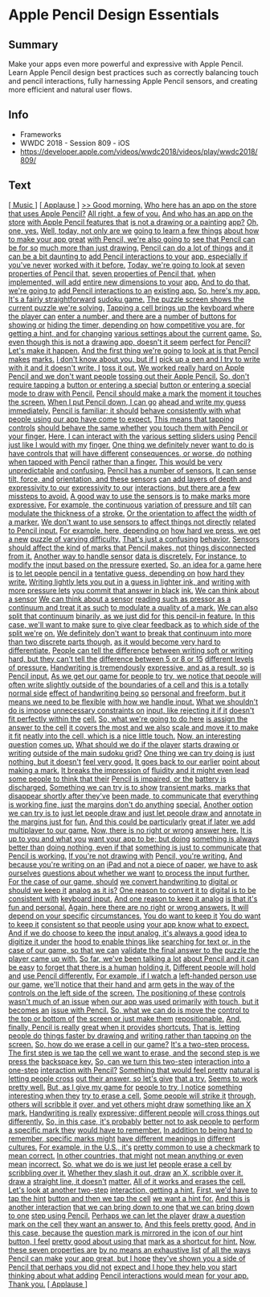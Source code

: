 # Apple Pencil Design Essentials

## Summary
Make your apps even more powerful and expressive with Apple Pencil. Learn Apple Pencil design best practices such as correctly balancing touch and pencil interactions, fully harnessing Apple Pencil sensors, and creating more efficient and natural user flows.

## Info
* Frameworks
* WWDC 2018 - Session 809 - iOS
* https://developer.apple.com/videos/wwdc2018/videos/play/wwdc2018/809/

## Text
 [[ Music ]](https://developer.apple.com/videos/wwdc2018/videos/play/wwdc2018/809/?time=7) [[ Applause ]](https://developer.apple.com/videos/wwdc2018/videos/play/wwdc2018/809/?time=18) [&gt;&gt; Good morning.](https://developer.apple.com/videos/wwdc2018/videos/play/wwdc2018/809/?time=19) [Who here has an app on the store](https://developer.apple.com/videos/wwdc2018/videos/play/wwdc2018/809/?time=21) [that uses Apple Pencil?](https://developer.apple.com/videos/wwdc2018/videos/play/wwdc2018/809/?time=24) [All right, a few of you.](https://developer.apple.com/videos/wwdc2018/videos/play/wwdc2018/809/?time=25) [And who has an app on the store](https://developer.apple.com/videos/wwdc2018/videos/play/wwdc2018/809/?time=29) [with Apple Pencil features that](https://developer.apple.com/videos/wwdc2018/videos/play/wwdc2018/809/?time=31) [is not a drawing or a painting](https://developer.apple.com/videos/wwdc2018/videos/play/wwdc2018/809/?time=32) [app?](https://developer.apple.com/videos/wwdc2018/videos/play/wwdc2018/809/?time=36) [Oh, one, yes.](https://developer.apple.com/videos/wwdc2018/videos/play/wwdc2018/809/?time=36) [Well, today, not only are we](https://developer.apple.com/videos/wwdc2018/videos/play/wwdc2018/809/?time=37) [going to learn a few things](https://developer.apple.com/videos/wwdc2018/videos/play/wwdc2018/809/?time=39) [about how to make your app great](https://developer.apple.com/videos/wwdc2018/videos/play/wwdc2018/809/?time=40) [with Pencil, we're also going to](https://developer.apple.com/videos/wwdc2018/videos/play/wwdc2018/809/?time=42) [see that Pencil can be for so](https://developer.apple.com/videos/wwdc2018/videos/play/wwdc2018/809/?time=44) [much more than just drawing.](https://developer.apple.com/videos/wwdc2018/videos/play/wwdc2018/809/?time=46) [Pencil can do a lot of things](https://developer.apple.com/videos/wwdc2018/videos/play/wwdc2018/809/?time=49) [and it can be a bit daunting to](https://developer.apple.com/videos/wwdc2018/videos/play/wwdc2018/809/?time=52) [add Pencil interactions to your](https://developer.apple.com/videos/wwdc2018/videos/play/wwdc2018/809/?time=53) [app, especially if you've never](https://developer.apple.com/videos/wwdc2018/videos/play/wwdc2018/809/?time=55) [worked with it before.](https://developer.apple.com/videos/wwdc2018/videos/play/wwdc2018/809/?time=56) [Today, we're going to look at](https://developer.apple.com/videos/wwdc2018/videos/play/wwdc2018/809/?time=58) [seven properties of Pencil that,](https://developer.apple.com/videos/wwdc2018/videos/play/wwdc2018/809/?time=59) [seven properties of Pencil that,](https://developer.apple.com/videos/wwdc2018/videos/play/wwdc2018/809/?time=59) [when implemented, will add](https://developer.apple.com/videos/wwdc2018/videos/play/wwdc2018/809/?time=62) [entire new dimensions to your](https://developer.apple.com/videos/wwdc2018/videos/play/wwdc2018/809/?time=64) [app.](https://developer.apple.com/videos/wwdc2018/videos/play/wwdc2018/809/?time=66) [And to do that, we're going to](https://developer.apple.com/videos/wwdc2018/videos/play/wwdc2018/809/?time=66) [add Pencil interactions to an](https://developer.apple.com/videos/wwdc2018/videos/play/wwdc2018/809/?time=68) [existing app.](https://developer.apple.com/videos/wwdc2018/videos/play/wwdc2018/809/?time=70) [So, here's my app.](https://developer.apple.com/videos/wwdc2018/videos/play/wwdc2018/809/?time=71) [It's a fairly straightforward](https://developer.apple.com/videos/wwdc2018/videos/play/wwdc2018/809/?time=73) [sudoku game.](https://developer.apple.com/videos/wwdc2018/videos/play/wwdc2018/809/?time=74) [The puzzle screen shows the](https://developer.apple.com/videos/wwdc2018/videos/play/wwdc2018/809/?time=75) [current puzzle we're solving.](https://developer.apple.com/videos/wwdc2018/videos/play/wwdc2018/809/?time=76) [Tapping a cell brings up the](https://developer.apple.com/videos/wwdc2018/videos/play/wwdc2018/809/?time=78) [keyboard where the player can](https://developer.apple.com/videos/wwdc2018/videos/play/wwdc2018/809/?time=79) [enter a number, and there are a](https://developer.apple.com/videos/wwdc2018/videos/play/wwdc2018/809/?time=81) [number of buttons for showing or](https://developer.apple.com/videos/wwdc2018/videos/play/wwdc2018/809/?time=82) [hiding the timer, depending on](https://developer.apple.com/videos/wwdc2018/videos/play/wwdc2018/809/?time=84) [how competitive you are, for](https://developer.apple.com/videos/wwdc2018/videos/play/wwdc2018/809/?time=85) [getting a hint, and for changing](https://developer.apple.com/videos/wwdc2018/videos/play/wwdc2018/809/?time=87) [various settings about the](https://developer.apple.com/videos/wwdc2018/videos/play/wwdc2018/809/?time=89) [current game.](https://developer.apple.com/videos/wwdc2018/videos/play/wwdc2018/809/?time=90) [So, even though this is not a](https://developer.apple.com/videos/wwdc2018/videos/play/wwdc2018/809/?time=92) [drawing app, doesn't it seem](https://developer.apple.com/videos/wwdc2018/videos/play/wwdc2018/809/?time=93) [perfect for Pencil?](https://developer.apple.com/videos/wwdc2018/videos/play/wwdc2018/809/?time=95) [Let's make it happen.](https://developer.apple.com/videos/wwdc2018/videos/play/wwdc2018/809/?time=97) [And the first thing we're going](https://developer.apple.com/videos/wwdc2018/videos/play/wwdc2018/809/?time=98) [to look at is that Pencil makes](https://developer.apple.com/videos/wwdc2018/videos/play/wwdc2018/809/?time=101) [marks.](https://developer.apple.com/videos/wwdc2018/videos/play/wwdc2018/809/?time=103) [I don't know about you, but if I](https://developer.apple.com/videos/wwdc2018/videos/play/wwdc2018/809/?time=104) [pick up a pen and I try to write](https://developer.apple.com/videos/wwdc2018/videos/play/wwdc2018/809/?time=106) [with it and it doesn't write, I](https://developer.apple.com/videos/wwdc2018/videos/play/wwdc2018/809/?time=109) [toss it out.](https://developer.apple.com/videos/wwdc2018/videos/play/wwdc2018/809/?time=110) [We worked really hard on Apple](https://developer.apple.com/videos/wwdc2018/videos/play/wwdc2018/809/?time=112) [Pencil and we don't want people](https://developer.apple.com/videos/wwdc2018/videos/play/wwdc2018/809/?time=113) [tossing out their Apple Pencil.](https://developer.apple.com/videos/wwdc2018/videos/play/wwdc2018/809/?time=115) [So, don't require tapping a](https://developer.apple.com/videos/wwdc2018/videos/play/wwdc2018/809/?time=117) [button or entering a special](https://developer.apple.com/videos/wwdc2018/videos/play/wwdc2018/809/?time=119) [button or entering a special](https://developer.apple.com/videos/wwdc2018/videos/play/wwdc2018/809/?time=119) [mode to draw with Pencil.](https://developer.apple.com/videos/wwdc2018/videos/play/wwdc2018/809/?time=122) [Pencil should make a mark the](https://developer.apple.com/videos/wwdc2018/videos/play/wwdc2018/809/?time=125) [moment it touches the screen.](https://developer.apple.com/videos/wwdc2018/videos/play/wwdc2018/809/?time=127) [When I put Pencil down, I can go](https://developer.apple.com/videos/wwdc2018/videos/play/wwdc2018/809/?time=131) [ahead and write my guess](https://developer.apple.com/videos/wwdc2018/videos/play/wwdc2018/809/?time=133) [immediately.](https://developer.apple.com/videos/wwdc2018/videos/play/wwdc2018/809/?time=135) [Pencil is familiar; it should](https://developer.apple.com/videos/wwdc2018/videos/play/wwdc2018/809/?time=139) [behave consistently with what](https://developer.apple.com/videos/wwdc2018/videos/play/wwdc2018/809/?time=141) [people using our app have come](https://developer.apple.com/videos/wwdc2018/videos/play/wwdc2018/809/?time=143) [to expect.](https://developer.apple.com/videos/wwdc2018/videos/play/wwdc2018/809/?time=144) [This means that tapping controls](https://developer.apple.com/videos/wwdc2018/videos/play/wwdc2018/809/?time=146) [should behave the same whether](https://developer.apple.com/videos/wwdc2018/videos/play/wwdc2018/809/?time=148) [you touch them with Pencil or](https://developer.apple.com/videos/wwdc2018/videos/play/wwdc2018/809/?time=149) [your finger.](https://developer.apple.com/videos/wwdc2018/videos/play/wwdc2018/809/?time=150) [Here, I can interact with the](https://developer.apple.com/videos/wwdc2018/videos/play/wwdc2018/809/?time=151) [various setting sliders using](https://developer.apple.com/videos/wwdc2018/videos/play/wwdc2018/809/?time=152) [Pencil just like I would with my](https://developer.apple.com/videos/wwdc2018/videos/play/wwdc2018/809/?time=154) [finger.](https://developer.apple.com/videos/wwdc2018/videos/play/wwdc2018/809/?time=156) [One thing we definitely never](https://developer.apple.com/videos/wwdc2018/videos/play/wwdc2018/809/?time=157) [want to do is have controls that](https://developer.apple.com/videos/wwdc2018/videos/play/wwdc2018/809/?time=159) [will have different](https://developer.apple.com/videos/wwdc2018/videos/play/wwdc2018/809/?time=161) [consequences, or worse, do](https://developer.apple.com/videos/wwdc2018/videos/play/wwdc2018/809/?time=161) [nothing when tapped with Pencil](https://developer.apple.com/videos/wwdc2018/videos/play/wwdc2018/809/?time=163) [rather than a finger.](https://developer.apple.com/videos/wwdc2018/videos/play/wwdc2018/809/?time=165) [This would be very unpredictable](https://developer.apple.com/videos/wwdc2018/videos/play/wwdc2018/809/?time=166) [and confusing.](https://developer.apple.com/videos/wwdc2018/videos/play/wwdc2018/809/?time=168) [Pencil has a number of sensors.](https://developer.apple.com/videos/wwdc2018/videos/play/wwdc2018/809/?time=172) [It can sense tilt, force, and](https://developer.apple.com/videos/wwdc2018/videos/play/wwdc2018/809/?time=174) [orientation, and these sensors](https://developer.apple.com/videos/wwdc2018/videos/play/wwdc2018/809/?time=176) [can add layers of depth and](https://developer.apple.com/videos/wwdc2018/videos/play/wwdc2018/809/?time=178) [expressivity to our](https://developer.apple.com/videos/wwdc2018/videos/play/wwdc2018/809/?time=179) [expressivity to our](https://developer.apple.com/videos/wwdc2018/videos/play/wwdc2018/809/?time=179) [interactions, but there are a](https://developer.apple.com/videos/wwdc2018/videos/play/wwdc2018/809/?time=181) [few missteps to avoid.](https://developer.apple.com/videos/wwdc2018/videos/play/wwdc2018/809/?time=182) [A good way to use the sensors is](https://developer.apple.com/videos/wwdc2018/videos/play/wwdc2018/809/?time=185) [to make marks more expressive.](https://developer.apple.com/videos/wwdc2018/videos/play/wwdc2018/809/?time=186) [For example, the continuous](https://developer.apple.com/videos/wwdc2018/videos/play/wwdc2018/809/?time=187) [variation of pressure and tilt](https://developer.apple.com/videos/wwdc2018/videos/play/wwdc2018/809/?time=189) [can modulate the thickness of a](https://developer.apple.com/videos/wwdc2018/videos/play/wwdc2018/809/?time=191) [stroke.](https://developer.apple.com/videos/wwdc2018/videos/play/wwdc2018/809/?time=192) [Or the orientation to affect the](https://developer.apple.com/videos/wwdc2018/videos/play/wwdc2018/809/?time=193) [width of a marker.](https://developer.apple.com/videos/wwdc2018/videos/play/wwdc2018/809/?time=195) [We don't want to use sensors to](https://developer.apple.com/videos/wwdc2018/videos/play/wwdc2018/809/?time=197) [affect things not directly](https://developer.apple.com/videos/wwdc2018/videos/play/wwdc2018/809/?time=199) [related to Pencil input.](https://developer.apple.com/videos/wwdc2018/videos/play/wwdc2018/809/?time=201) [For example, here, depending on](https://developer.apple.com/videos/wwdc2018/videos/play/wwdc2018/809/?time=202) [how hard we press, we get a new](https://developer.apple.com/videos/wwdc2018/videos/play/wwdc2018/809/?time=204) [puzzle of varying difficulty.](https://developer.apple.com/videos/wwdc2018/videos/play/wwdc2018/809/?time=205) [That's just a confusing](https://developer.apple.com/videos/wwdc2018/videos/play/wwdc2018/809/?time=207) [behavior.](https://developer.apple.com/videos/wwdc2018/videos/play/wwdc2018/809/?time=208) [Sensors should affect the kind](https://developer.apple.com/videos/wwdc2018/videos/play/wwdc2018/809/?time=209) [of marks that Pencil makes, not](https://developer.apple.com/videos/wwdc2018/videos/play/wwdc2018/809/?time=211) [things disconnected from it.](https://developer.apple.com/videos/wwdc2018/videos/play/wwdc2018/809/?time=213) [Another way to handle sensor](https://developer.apple.com/videos/wwdc2018/videos/play/wwdc2018/809/?time=217) [data is discretely.](https://developer.apple.com/videos/wwdc2018/videos/play/wwdc2018/809/?time=219) [For instance, to modify the](https://developer.apple.com/videos/wwdc2018/videos/play/wwdc2018/809/?time=220) [input based on the pressure](https://developer.apple.com/videos/wwdc2018/videos/play/wwdc2018/809/?time=221) [exerted.](https://developer.apple.com/videos/wwdc2018/videos/play/wwdc2018/809/?time=222) [So, an idea for a game here is](https://developer.apple.com/videos/wwdc2018/videos/play/wwdc2018/809/?time=224) [to let people pencil in a](https://developer.apple.com/videos/wwdc2018/videos/play/wwdc2018/809/?time=225) [tentative guess, depending on](https://developer.apple.com/videos/wwdc2018/videos/play/wwdc2018/809/?time=227) [how hard they write.](https://developer.apple.com/videos/wwdc2018/videos/play/wwdc2018/809/?time=229) [Writing lightly lets you put in](https://developer.apple.com/videos/wwdc2018/videos/play/wwdc2018/809/?time=230) [a guess in lighter ink, and](https://developer.apple.com/videos/wwdc2018/videos/play/wwdc2018/809/?time=231) [writing with more pressure lets](https://developer.apple.com/videos/wwdc2018/videos/play/wwdc2018/809/?time=233) [you commit that answer in black](https://developer.apple.com/videos/wwdc2018/videos/play/wwdc2018/809/?time=235) [ink.](https://developer.apple.com/videos/wwdc2018/videos/play/wwdc2018/809/?time=236) [We can think about a sensor](https://developer.apple.com/videos/wwdc2018/videos/play/wwdc2018/809/?time=237) [We can think about a sensor](https://developer.apple.com/videos/wwdc2018/videos/play/wwdc2018/809/?time=237) [reading such as pressor as a](https://developer.apple.com/videos/wwdc2018/videos/play/wwdc2018/809/?time=240) [continuum and treat it as such](https://developer.apple.com/videos/wwdc2018/videos/play/wwdc2018/809/?time=242) [to modulate a quality of a mark.](https://developer.apple.com/videos/wwdc2018/videos/play/wwdc2018/809/?time=244) [We can also split that continuum](https://developer.apple.com/videos/wwdc2018/videos/play/wwdc2018/809/?time=248) [binarily, as we just did for](https://developer.apple.com/videos/wwdc2018/videos/play/wwdc2018/809/?time=249) [this pencil-in feature.](https://developer.apple.com/videos/wwdc2018/videos/play/wwdc2018/809/?time=251) [In this case, we'll want to make](https://developer.apple.com/videos/wwdc2018/videos/play/wwdc2018/809/?time=253) [sure to give clear feedback as](https://developer.apple.com/videos/wwdc2018/videos/play/wwdc2018/809/?time=254) [to which side of the split we're](https://developer.apple.com/videos/wwdc2018/videos/play/wwdc2018/809/?time=255) [on.](https://developer.apple.com/videos/wwdc2018/videos/play/wwdc2018/809/?time=257) [We definitely don't want to](https://developer.apple.com/videos/wwdc2018/videos/play/wwdc2018/809/?time=259) [break that continuum into more](https://developer.apple.com/videos/wwdc2018/videos/play/wwdc2018/809/?time=260) [than two discrete parts though,](https://developer.apple.com/videos/wwdc2018/videos/play/wwdc2018/809/?time=262) [as it would become very hard to](https://developer.apple.com/videos/wwdc2018/videos/play/wwdc2018/809/?time=263) [differentiate.](https://developer.apple.com/videos/wwdc2018/videos/play/wwdc2018/809/?time=265) [People can tell the difference](https://developer.apple.com/videos/wwdc2018/videos/play/wwdc2018/809/?time=266) [between writing soft or writing](https://developer.apple.com/videos/wwdc2018/videos/play/wwdc2018/809/?time=267) [hard, but they can't tell the](https://developer.apple.com/videos/wwdc2018/videos/play/wwdc2018/809/?time=269) [difference between 5 or 8 or 15](https://developer.apple.com/videos/wwdc2018/videos/play/wwdc2018/809/?time=270) [different levels of pressure.](https://developer.apple.com/videos/wwdc2018/videos/play/wwdc2018/809/?time=273) [Handwriting is tremendously](https://developer.apple.com/videos/wwdc2018/videos/play/wwdc2018/809/?time=277) [expressive, and as a result, so](https://developer.apple.com/videos/wwdc2018/videos/play/wwdc2018/809/?time=279) [is Pencil input.](https://developer.apple.com/videos/wwdc2018/videos/play/wwdc2018/809/?time=282) [As we get our game for people to](https://developer.apple.com/videos/wwdc2018/videos/play/wwdc2018/809/?time=283) [try, we notice that people will](https://developer.apple.com/videos/wwdc2018/videos/play/wwdc2018/809/?time=285) [often write slightly outside of](https://developer.apple.com/videos/wwdc2018/videos/play/wwdc2018/809/?time=287) [the boundaries of a cell and](https://developer.apple.com/videos/wwdc2018/videos/play/wwdc2018/809/?time=289) [this is a totally normal side](https://developer.apple.com/videos/wwdc2018/videos/play/wwdc2018/809/?time=291) [effect of handwriting being so](https://developer.apple.com/videos/wwdc2018/videos/play/wwdc2018/809/?time=292) [personal and freeform, but it](https://developer.apple.com/videos/wwdc2018/videos/play/wwdc2018/809/?time=294) [means we need to be flexible](https://developer.apple.com/videos/wwdc2018/videos/play/wwdc2018/809/?time=296) [with how we handle input.](https://developer.apple.com/videos/wwdc2018/videos/play/wwdc2018/809/?time=297) [What we shouldn't do is impose](https://developer.apple.com/videos/wwdc2018/videos/play/wwdc2018/809/?time=300) [unnecessary constraints on](https://developer.apple.com/videos/wwdc2018/videos/play/wwdc2018/809/?time=301) [input, like rejecting it if it](https://developer.apple.com/videos/wwdc2018/videos/play/wwdc2018/809/?time=303) [doesn't fit perfectly within the](https://developer.apple.com/videos/wwdc2018/videos/play/wwdc2018/809/?time=304) [cell.](https://developer.apple.com/videos/wwdc2018/videos/play/wwdc2018/809/?time=306) [So, what we're going to do here](https://developer.apple.com/videos/wwdc2018/videos/play/wwdc2018/809/?time=306) [is assign the answer to the cell](https://developer.apple.com/videos/wwdc2018/videos/play/wwdc2018/809/?time=308) [it covers the most and we also](https://developer.apple.com/videos/wwdc2018/videos/play/wwdc2018/809/?time=310) [scale and move it to make it fit](https://developer.apple.com/videos/wwdc2018/videos/play/wwdc2018/809/?time=312) [neatly into the cell, which is a](https://developer.apple.com/videos/wwdc2018/videos/play/wwdc2018/809/?time=314) [nice little touch.](https://developer.apple.com/videos/wwdc2018/videos/play/wwdc2018/809/?time=315) [Now, an interesting question](https://developer.apple.com/videos/wwdc2018/videos/play/wwdc2018/809/?time=317) [comes up.](https://developer.apple.com/videos/wwdc2018/videos/play/wwdc2018/809/?time=320) [What should we do if the player](https://developer.apple.com/videos/wwdc2018/videos/play/wwdc2018/809/?time=322) [starts drawing or writing](https://developer.apple.com/videos/wwdc2018/videos/play/wwdc2018/809/?time=323) [outside of the main sudoku grid?](https://developer.apple.com/videos/wwdc2018/videos/play/wwdc2018/809/?time=325) [One thing we can try doing is](https://developer.apple.com/videos/wwdc2018/videos/play/wwdc2018/809/?time=328) [just nothing, but it doesn't](https://developer.apple.com/videos/wwdc2018/videos/play/wwdc2018/809/?time=329) [feel very good.](https://developer.apple.com/videos/wwdc2018/videos/play/wwdc2018/809/?time=331) [It goes back to our earlier](https://developer.apple.com/videos/wwdc2018/videos/play/wwdc2018/809/?time=332) [point about making a mark.](https://developer.apple.com/videos/wwdc2018/videos/play/wwdc2018/809/?time=334) [It breaks the impression of](https://developer.apple.com/videos/wwdc2018/videos/play/wwdc2018/809/?time=336) [fluidity and it might even lead](https://developer.apple.com/videos/wwdc2018/videos/play/wwdc2018/809/?time=337) [some people to think that their](https://developer.apple.com/videos/wwdc2018/videos/play/wwdc2018/809/?time=339) [Pencil is impaired, or the](https://developer.apple.com/videos/wwdc2018/videos/play/wwdc2018/809/?time=340) [battery is discharged.](https://developer.apple.com/videos/wwdc2018/videos/play/wwdc2018/809/?time=342) [Something we can try is to show](https://developer.apple.com/videos/wwdc2018/videos/play/wwdc2018/809/?time=344) [transient marks, marks that](https://developer.apple.com/videos/wwdc2018/videos/play/wwdc2018/809/?time=346) [disappear shortly after they've](https://developer.apple.com/videos/wwdc2018/videos/play/wwdc2018/809/?time=348) [been made, to communicate that](https://developer.apple.com/videos/wwdc2018/videos/play/wwdc2018/809/?time=350) [everything is working fine, just](https://developer.apple.com/videos/wwdc2018/videos/play/wwdc2018/809/?time=352) [the margins don't do anything](https://developer.apple.com/videos/wwdc2018/videos/play/wwdc2018/809/?time=353) [special.](https://developer.apple.com/videos/wwdc2018/videos/play/wwdc2018/809/?time=355) [Another option we can try is to](https://developer.apple.com/videos/wwdc2018/videos/play/wwdc2018/809/?time=358) [just let people draw and](https://developer.apple.com/videos/wwdc2018/videos/play/wwdc2018/809/?time=359) [just let people draw and](https://developer.apple.com/videos/wwdc2018/videos/play/wwdc2018/809/?time=359) [annotate in the margins just for](https://developer.apple.com/videos/wwdc2018/videos/play/wwdc2018/809/?time=360) [fun.](https://developer.apple.com/videos/wwdc2018/videos/play/wwdc2018/809/?time=362) [And this could be particularly](https://developer.apple.com/videos/wwdc2018/videos/play/wwdc2018/809/?time=363) [great if later we add](https://developer.apple.com/videos/wwdc2018/videos/play/wwdc2018/809/?time=364) [multiplayer to our game.](https://developer.apple.com/videos/wwdc2018/videos/play/wwdc2018/809/?time=365) [Now, there is no right or wrong](https://developer.apple.com/videos/wwdc2018/videos/play/wwdc2018/809/?time=368) [answer here.](https://developer.apple.com/videos/wwdc2018/videos/play/wwdc2018/809/?time=369) [It is up to you and what you](https://developer.apple.com/videos/wwdc2018/videos/play/wwdc2018/809/?time=370) [want your app to be; but doing](https://developer.apple.com/videos/wwdc2018/videos/play/wwdc2018/809/?time=372) [something is always better than](https://developer.apple.com/videos/wwdc2018/videos/play/wwdc2018/809/?time=374) [doing nothing, even if that](https://developer.apple.com/videos/wwdc2018/videos/play/wwdc2018/809/?time=375) [something is just to communicate](https://developer.apple.com/videos/wwdc2018/videos/play/wwdc2018/809/?time=377) [that Pencil is working.](https://developer.apple.com/videos/wwdc2018/videos/play/wwdc2018/809/?time=379) [If you're not drawing with](https://developer.apple.com/videos/wwdc2018/videos/play/wwdc2018/809/?time=380) [Pencil, you're writing.](https://developer.apple.com/videos/wwdc2018/videos/play/wwdc2018/809/?time=384) [And because you're writing on an](https://developer.apple.com/videos/wwdc2018/videos/play/wwdc2018/809/?time=386) [iPad and not a piece of paper,](https://developer.apple.com/videos/wwdc2018/videos/play/wwdc2018/809/?time=388) [we have to ask ourselves](https://developer.apple.com/videos/wwdc2018/videos/play/wwdc2018/809/?time=390) [questions about whether we want](https://developer.apple.com/videos/wwdc2018/videos/play/wwdc2018/809/?time=391) [to process the input further.](https://developer.apple.com/videos/wwdc2018/videos/play/wwdc2018/809/?time=393) [For the case of our game, should](https://developer.apple.com/videos/wwdc2018/videos/play/wwdc2018/809/?time=395) [we convert handwriting to](https://developer.apple.com/videos/wwdc2018/videos/play/wwdc2018/809/?time=397) [digital or should we keep it](https://developer.apple.com/videos/wwdc2018/videos/play/wwdc2018/809/?time=398) [analog as it is?](https://developer.apple.com/videos/wwdc2018/videos/play/wwdc2018/809/?time=402) [One reason to convert it to](https://developer.apple.com/videos/wwdc2018/videos/play/wwdc2018/809/?time=405) [digital is to be consistent with](https://developer.apple.com/videos/wwdc2018/videos/play/wwdc2018/809/?time=406) [keyboard input.](https://developer.apple.com/videos/wwdc2018/videos/play/wwdc2018/809/?time=408) [And one reason to keep it analog](https://developer.apple.com/videos/wwdc2018/videos/play/wwdc2018/809/?time=410) [is that it's fun and personal.](https://developer.apple.com/videos/wwdc2018/videos/play/wwdc2018/809/?time=411) [Again, here there are no right](https://developer.apple.com/videos/wwdc2018/videos/play/wwdc2018/809/?time=414) [or wrong answers.](https://developer.apple.com/videos/wwdc2018/videos/play/wwdc2018/809/?time=415) [It will depend on your specific](https://developer.apple.com/videos/wwdc2018/videos/play/wwdc2018/809/?time=417) [circumstances.](https://developer.apple.com/videos/wwdc2018/videos/play/wwdc2018/809/?time=418) [You do want to keep it](https://developer.apple.com/videos/wwdc2018/videos/play/wwdc2018/809/?time=419) [You do want to keep it](https://developer.apple.com/videos/wwdc2018/videos/play/wwdc2018/809/?time=419) [consistent so that people using](https://developer.apple.com/videos/wwdc2018/videos/play/wwdc2018/809/?time=420) [your app know what to expect.](https://developer.apple.com/videos/wwdc2018/videos/play/wwdc2018/809/?time=422) [And if we do choose to keep the](https://developer.apple.com/videos/wwdc2018/videos/play/wwdc2018/809/?time=423) [input analog, it's always a good](https://developer.apple.com/videos/wwdc2018/videos/play/wwdc2018/809/?time=425) [idea to digitize it under the](https://developer.apple.com/videos/wwdc2018/videos/play/wwdc2018/809/?time=427) [hood to enable things like](https://developer.apple.com/videos/wwdc2018/videos/play/wwdc2018/809/?time=429) [searching for text or, in the](https://developer.apple.com/videos/wwdc2018/videos/play/wwdc2018/809/?time=430) [case of our game, so that we can](https://developer.apple.com/videos/wwdc2018/videos/play/wwdc2018/809/?time=432) [validate the final answer to the](https://developer.apple.com/videos/wwdc2018/videos/play/wwdc2018/809/?time=434) [puzzle the player came up with.](https://developer.apple.com/videos/wwdc2018/videos/play/wwdc2018/809/?time=435) [So far, we've been talking a lot](https://developer.apple.com/videos/wwdc2018/videos/play/wwdc2018/809/?time=440) [about Pencil and it can be easy](https://developer.apple.com/videos/wwdc2018/videos/play/wwdc2018/809/?time=442) [to forget that there is a human](https://developer.apple.com/videos/wwdc2018/videos/play/wwdc2018/809/?time=444) [holding it.](https://developer.apple.com/videos/wwdc2018/videos/play/wwdc2018/809/?time=445) [Different people will hold and](https://developer.apple.com/videos/wwdc2018/videos/play/wwdc2018/809/?time=447) [use Pencil differently.](https://developer.apple.com/videos/wwdc2018/videos/play/wwdc2018/809/?time=448) [For example, if I watch a](https://developer.apple.com/videos/wwdc2018/videos/play/wwdc2018/809/?time=450) [left-handed person use our game,](https://developer.apple.com/videos/wwdc2018/videos/play/wwdc2018/809/?time=452) [we'll notice that their hand and](https://developer.apple.com/videos/wwdc2018/videos/play/wwdc2018/809/?time=453) [arm gets in the way of the](https://developer.apple.com/videos/wwdc2018/videos/play/wwdc2018/809/?time=456) [controls on the left side of the](https://developer.apple.com/videos/wwdc2018/videos/play/wwdc2018/809/?time=457) [screen.](https://developer.apple.com/videos/wwdc2018/videos/play/wwdc2018/809/?time=458) [The positioning of these](https://developer.apple.com/videos/wwdc2018/videos/play/wwdc2018/809/?time=459) [controls wasn't much of an issue](https://developer.apple.com/videos/wwdc2018/videos/play/wwdc2018/809/?time=460) [when our app was used primarily](https://developer.apple.com/videos/wwdc2018/videos/play/wwdc2018/809/?time=461) [with touch, but it becomes an](https://developer.apple.com/videos/wwdc2018/videos/play/wwdc2018/809/?time=463) [issue with Pencil.](https://developer.apple.com/videos/wwdc2018/videos/play/wwdc2018/809/?time=465) [So, what we can do is move the](https://developer.apple.com/videos/wwdc2018/videos/play/wwdc2018/809/?time=466) [control to the top or bottom of](https://developer.apple.com/videos/wwdc2018/videos/play/wwdc2018/809/?time=469) [the screen or just make them](https://developer.apple.com/videos/wwdc2018/videos/play/wwdc2018/809/?time=471) [repositionable.](https://developer.apple.com/videos/wwdc2018/videos/play/wwdc2018/809/?time=474) [And, finally, Pencil is really](https://developer.apple.com/videos/wwdc2018/videos/play/wwdc2018/809/?time=481) [great when it provides](https://developer.apple.com/videos/wwdc2018/videos/play/wwdc2018/809/?time=483) [shortcuts.](https://developer.apple.com/videos/wwdc2018/videos/play/wwdc2018/809/?time=484) [That is, letting people do](https://developer.apple.com/videos/wwdc2018/videos/play/wwdc2018/809/?time=485) [things faster by drawing and](https://developer.apple.com/videos/wwdc2018/videos/play/wwdc2018/809/?time=487) [writing rather than tapping on](https://developer.apple.com/videos/wwdc2018/videos/play/wwdc2018/809/?time=488) [the screen.](https://developer.apple.com/videos/wwdc2018/videos/play/wwdc2018/809/?time=490) [So, how do we erase a cell in](https://developer.apple.com/videos/wwdc2018/videos/play/wwdc2018/809/?time=491) [our game?](https://developer.apple.com/videos/wwdc2018/videos/play/wwdc2018/809/?time=493) [It's a two-step process.](https://developer.apple.com/videos/wwdc2018/videos/play/wwdc2018/809/?time=494) [The first step is we tap the](https://developer.apple.com/videos/wwdc2018/videos/play/wwdc2018/809/?time=497) [cell we want to erase, and the](https://developer.apple.com/videos/wwdc2018/videos/play/wwdc2018/809/?time=498) [second step is we press the](https://developer.apple.com/videos/wwdc2018/videos/play/wwdc2018/809/?time=500) [backspace key.](https://developer.apple.com/videos/wwdc2018/videos/play/wwdc2018/809/?time=502) [So, can we turn this two-step](https://developer.apple.com/videos/wwdc2018/videos/play/wwdc2018/809/?time=504) [interaction into a one-step](https://developer.apple.com/videos/wwdc2018/videos/play/wwdc2018/809/?time=505) [interaction with Pencil?](https://developer.apple.com/videos/wwdc2018/videos/play/wwdc2018/809/?time=507) [Something that would feel pretty](https://developer.apple.com/videos/wwdc2018/videos/play/wwdc2018/809/?time=508) [natural is letting people cross](https://developer.apple.com/videos/wwdc2018/videos/play/wwdc2018/809/?time=511) [out their answer, so let's give](https://developer.apple.com/videos/wwdc2018/videos/play/wwdc2018/809/?time=512) [that a try.](https://developer.apple.com/videos/wwdc2018/videos/play/wwdc2018/809/?time=515) [Seems to work pretty well.](https://developer.apple.com/videos/wwdc2018/videos/play/wwdc2018/809/?time=520) [But, as I give my game for](https://developer.apple.com/videos/wwdc2018/videos/play/wwdc2018/809/?time=522) [people to try, I notice](https://developer.apple.com/videos/wwdc2018/videos/play/wwdc2018/809/?time=524) [something interesting when they](https://developer.apple.com/videos/wwdc2018/videos/play/wwdc2018/809/?time=526) [try to erase a cell.](https://developer.apple.com/videos/wwdc2018/videos/play/wwdc2018/809/?time=526) [Some people will strike it](https://developer.apple.com/videos/wwdc2018/videos/play/wwdc2018/809/?time=529) [through, others will scribble it](https://developer.apple.com/videos/wwdc2018/videos/play/wwdc2018/809/?time=533) [over, and yet others might draw](https://developer.apple.com/videos/wwdc2018/videos/play/wwdc2018/809/?time=540) [something like an X mark.](https://developer.apple.com/videos/wwdc2018/videos/play/wwdc2018/809/?time=543) [Handwriting is really](https://developer.apple.com/videos/wwdc2018/videos/play/wwdc2018/809/?time=546) [expressive; different people](https://developer.apple.com/videos/wwdc2018/videos/play/wwdc2018/809/?time=548) [will cross things out](https://developer.apple.com/videos/wwdc2018/videos/play/wwdc2018/809/?time=550) [differently.](https://developer.apple.com/videos/wwdc2018/videos/play/wwdc2018/809/?time=551) [So, in this case, it's probably](https://developer.apple.com/videos/wwdc2018/videos/play/wwdc2018/809/?time=552) [better not to ask people to](https://developer.apple.com/videos/wwdc2018/videos/play/wwdc2018/809/?time=553) [perform a specific mark they](https://developer.apple.com/videos/wwdc2018/videos/play/wwdc2018/809/?time=554) [would have to remember.](https://developer.apple.com/videos/wwdc2018/videos/play/wwdc2018/809/?time=555) [In addition to being hard to](https://developer.apple.com/videos/wwdc2018/videos/play/wwdc2018/809/?time=557) [remember, specific marks might](https://developer.apple.com/videos/wwdc2018/videos/play/wwdc2018/809/?time=558) [have different meanings in](https://developer.apple.com/videos/wwdc2018/videos/play/wwdc2018/809/?time=560) [different cultures.](https://developer.apple.com/videos/wwdc2018/videos/play/wwdc2018/809/?time=561) [For example, in the U.S., it's](https://developer.apple.com/videos/wwdc2018/videos/play/wwdc2018/809/?time=562) [pretty common to use a checkmark](https://developer.apple.com/videos/wwdc2018/videos/play/wwdc2018/809/?time=564) [to mean correct.](https://developer.apple.com/videos/wwdc2018/videos/play/wwdc2018/809/?time=565) [In other countries, that might](https://developer.apple.com/videos/wwdc2018/videos/play/wwdc2018/809/?time=566) [not mean anything or even mean](https://developer.apple.com/videos/wwdc2018/videos/play/wwdc2018/809/?time=567) [incorrect.](https://developer.apple.com/videos/wwdc2018/videos/play/wwdc2018/809/?time=569) [So, what we do is we just let](https://developer.apple.com/videos/wwdc2018/videos/play/wwdc2018/809/?time=570) [people erase a cell by](https://developer.apple.com/videos/wwdc2018/videos/play/wwdc2018/809/?time=574) [scribbling over it.](https://developer.apple.com/videos/wwdc2018/videos/play/wwdc2018/809/?time=575) [Whether they slash it out, draw](https://developer.apple.com/videos/wwdc2018/videos/play/wwdc2018/809/?time=577) [an X, scribble over it, draw a](https://developer.apple.com/videos/wwdc2018/videos/play/wwdc2018/809/?time=579) [straight line, it doesn't](https://developer.apple.com/videos/wwdc2018/videos/play/wwdc2018/809/?time=582) [matter.](https://developer.apple.com/videos/wwdc2018/videos/play/wwdc2018/809/?time=583) [All of it works and erases the](https://developer.apple.com/videos/wwdc2018/videos/play/wwdc2018/809/?time=584) [cell.](https://developer.apple.com/videos/wwdc2018/videos/play/wwdc2018/809/?time=585) [Let's look at another two-step](https://developer.apple.com/videos/wwdc2018/videos/play/wwdc2018/809/?time=585) [interaction, getting a hint.](https://developer.apple.com/videos/wwdc2018/videos/play/wwdc2018/809/?time=588) [First, we'd have to tap the hint](https://developer.apple.com/videos/wwdc2018/videos/play/wwdc2018/809/?time=592) [button and then we tap the cell](https://developer.apple.com/videos/wwdc2018/videos/play/wwdc2018/809/?time=594) [we want a hint for.](https://developer.apple.com/videos/wwdc2018/videos/play/wwdc2018/809/?time=596) [And this is another interaction](https://developer.apple.com/videos/wwdc2018/videos/play/wwdc2018/809/?time=597) [that we can bring down to one](https://developer.apple.com/videos/wwdc2018/videos/play/wwdc2018/809/?time=599) [that we can bring down to one](https://developer.apple.com/videos/wwdc2018/videos/play/wwdc2018/809/?time=599) [step using Pencil.](https://developer.apple.com/videos/wwdc2018/videos/play/wwdc2018/809/?time=600) [Perhaps we can let the player](https://developer.apple.com/videos/wwdc2018/videos/play/wwdc2018/809/?time=603) [draw a question mark on the cell](https://developer.apple.com/videos/wwdc2018/videos/play/wwdc2018/809/?time=605) [they want an answer to.](https://developer.apple.com/videos/wwdc2018/videos/play/wwdc2018/809/?time=606) [And this feels pretty good.](https://developer.apple.com/videos/wwdc2018/videos/play/wwdc2018/809/?time=608) [And in this case, because the](https://developer.apple.com/videos/wwdc2018/videos/play/wwdc2018/809/?time=609) [question mark is mirrored in the](https://developer.apple.com/videos/wwdc2018/videos/play/wwdc2018/809/?time=612) [icon of our hint button, I feel](https://developer.apple.com/videos/wwdc2018/videos/play/wwdc2018/809/?time=613) [pretty good about using that](https://developer.apple.com/videos/wwdc2018/videos/play/wwdc2018/809/?time=615) [mark as a shortcut for hint.](https://developer.apple.com/videos/wwdc2018/videos/play/wwdc2018/809/?time=617) [Now, these seven properties are](https://developer.apple.com/videos/wwdc2018/videos/play/wwdc2018/809/?time=622) [by no means an exhaustive list](https://developer.apple.com/videos/wwdc2018/videos/play/wwdc2018/809/?time=623) [of all the ways Pencil can make](https://developer.apple.com/videos/wwdc2018/videos/play/wwdc2018/809/?time=625) [your app great, but I hope](https://developer.apple.com/videos/wwdc2018/videos/play/wwdc2018/809/?time=627) [they've shown you a side of](https://developer.apple.com/videos/wwdc2018/videos/play/wwdc2018/809/?time=629) [Pencil that perhaps you did not](https://developer.apple.com/videos/wwdc2018/videos/play/wwdc2018/809/?time=630) [expect and I hope they help you](https://developer.apple.com/videos/wwdc2018/videos/play/wwdc2018/809/?time=631) [start thinking about what adding](https://developer.apple.com/videos/wwdc2018/videos/play/wwdc2018/809/?time=633) [Pencil interactions would mean](https://developer.apple.com/videos/wwdc2018/videos/play/wwdc2018/809/?time=635) [for your app.](https://developer.apple.com/videos/wwdc2018/videos/play/wwdc2018/809/?time=636) [Thank you.](https://developer.apple.com/videos/wwdc2018/videos/play/wwdc2018/809/?time=637) [[ Applause ]](https://developer.apple.com/videos/wwdc2018/videos/play/wwdc2018/809/?time=639)